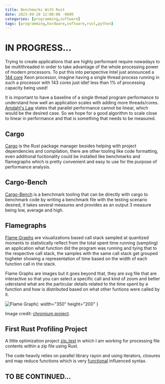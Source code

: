 ```yaml
---
title: Benchmarks With Rust
date: 2023-09-28 12:00:00 -0600
categories: [programming,software]
tags: [programming,hardware,software,rust,python]
---
```


# IN PROGRESS...

Trying to create applications that are highly performant require nowadays to be multithreaded in order to take advantage of the whole processing power of modern processors. To put this into perspective Intel just announced a [144 core](https://www.tomshardware.com/news/intel-details-sierra-forest-and-granite-rapids-architecture-xeon-roadmap) Xeon processor, imagine having a single thread process running in such a processor with 143 cores just idle! less than 1% of processing capacity being used!

It is important to have a baseline of a single thread program performance to understand how well an application scales with adding more threads/cores. [Amdahl's Law](https://en.wikipedia.org/wiki/Amdahl%27s_law) states that parallel performance cannot be linear, which would be the desired case. So we hope for a good algorithm to scale close to linear in performance and that is something that needs to be measured.

## Cargo

[Cargo](https://doc.rust-lang.org/cargo/) is the Rust package manager besides helping with project dependencies and compilation, there are other tooling like code formatting, even additional fuctionality could be installed like benchmarks and flamegraphs which is pretty convenient and easy to use for the purpose of performance analysis.

## Cargo-Bench 

[Cargo-Bench](https://doc.rust-lang.org/cargo/commands/cargo-bench.html) is a benchmark tooling that can be directly with cargo to benchmark code by writing a benchmark file with the testing scenario desired, it takes several measures and provides as an output 3 measure being low, average and high.


## Flamegraphs

[Flame Graphs](https://www.brendangregg.com/flamegraphs.html) are visualizations based call stack sampled at quantized moments to statistically reflect from the total spent time running (sampling) an application what function did the program was running and tying that to the respective call stack, the samples with the same call stack get grouped togheter showing a representation of time based on the width of each function call in the stack.

Flame Graphs are images but it goes beyond that, they are svg file that are interactive so that you can select a specific call and kind of zoom and better uderstand what are the particular details related to the time spent by a function and how is distributed based on what other funtions were called by it.

![Flame Graph](https://www.chromium.org/developers/profiling-flame-graphs/flamegraph.png){: width="350" height="200" }

Image credit: [chromium project](https://www.chromium.org/developers/profiling-flame-graphs/).

## First Rust Profiling Project

A little optimization project [zip_test](https://github.com/horahh/zip_test) in which I am working for processing file contents within a zip file using Rust.

The code heavily relies on parallel library rayon and using iterators, closures and map reduce functions which is very [functional](https://doc.rust-lang.org/book/ch13-00-functional-features.html) influenced syntax.

## TO BE CONTINUED...
